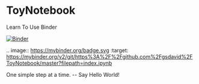 # ToyNotebook
Learn To Use Binder

[![Binder](https://mybinder.org/badge.svg)](https://mybinder.org/v2/git/https%3A%2F%2Fgithub.com%2Fgsdavid%2FToyNotebook/master?filepath=index.ipynb)

.. image:: https://mybinder.org/badge.svg :target: https://mybinder.org/v2/git/https%3A%2F%2Fgithub.com%2Fgsdavid%2FToyNotebook/master?filepath=index.ipynb

One simple step at a time.
-- Say Hello World!
